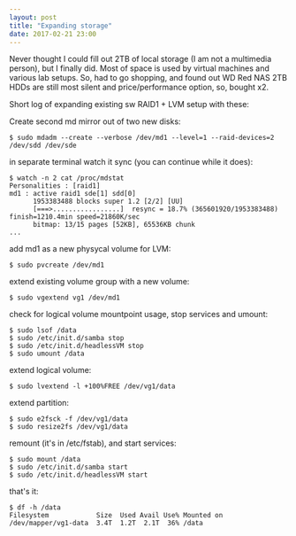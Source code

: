 ```yaml
---
layout: post
title: "Expanding storage"
date: 2017-02-21 23:00
---
```


Never thought I could fill out 2TB of local storage (I am not a multimedia person), but I finally did.
Most of space is used by virtual machines and various lab setups. So, had to go shopping, and found out
WD Red NAS 2TB HDDs are still most silent and price/performance option, so, bought x2.

Short log of expanding existing sw RAID1 + LVM setup with these:

Create second md mirror out of two new disks:

~~~
$ sudo mdadm --create --verbose /dev/md1 --level=1 --raid-devices=2 /dev/sdd /dev/sde
~~~

in separate terminal watch it sync (you can continue while it does):

~~~
$ watch -n 2 cat /proc/mdstat
Personalities : [raid1] 
md1 : active raid1 sde[1] sdd[0]
      1953383488 blocks super 1.2 [2/2] [UU]
      [===>.................]  resync = 18.7% (365601920/1953383488) finish=1210.4min speed=21860K/sec
      bitmap: 13/15 pages [52KB], 65536KB chunk
...
~~~

add md1 as a new physycal volume for LVM:

~~~
$ sudo pvcreate /dev/md1
~~~

extend existing volume group with a new volume:

~~~
$ sudo vgextend vg1 /dev/md1
~~~

check for logical volume mountpoint usage, stop services and umount:

~~~
$ sudo lsof /data
$ sudo /etc/init.d/samba stop
$ sudo /etc/init.d/headlessVM stop
$ sudo umount /data
~~~

extend logical volume:

~~~
$ sudo lvextend -l +100%FREE /dev/vg1/data
~~~

extend partition:

~~~
$ sudo e2fsck -f /dev/vg1/data
$ sudo resize2fs /dev/vg1/data
~~~

remount (it's in /etc/fstab), and start services:

~~~
$ sudo mount /data
$ sudo /etc/init.d/samba start
$ sudo /etc/init.d/headlessVM start
~~~

that's it:

~~~
$ df -h /data
Filesystem            Size  Used Avail Use% Mounted on
/dev/mapper/vg1-data  3.4T  1.2T  2.1T  36% /data
~~~
